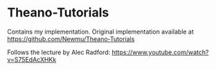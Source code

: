 Theano-Tutorials
================

Contains my implementation. Original implementation available at
https://github.com/Newmu/Theano-Tutorials

Follows the lecture by Alec Radford:
https://www.youtube.com/watch?v=S75EdAcXHKk
